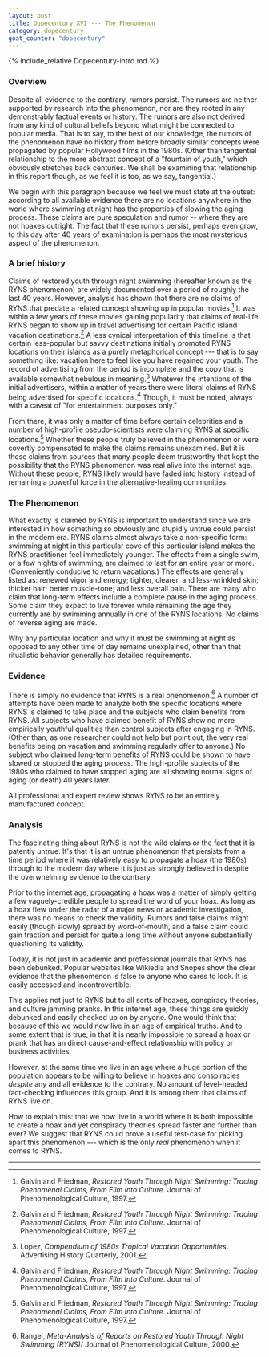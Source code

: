 ```yaml
---
layout: post
title: Dopecentury XVI --- The Phenomenon
category: dopecentury
goat_counter: "dopecentury" 
---
```


{% include_relative Dopecentury-intro.md %}

### Overview

Despite all evidence to the contrary, rumors persist. The rumors are neither supported by research into the phenomenon, nor are they rooted in any demonstrably factual events or history. The rumors are also not derived from any kind of cultural beliefs beyond what might be connected to popular media. That is to say, to the best of our knowledge, the rumors of the phenomenon have no history from before broadly similar concepts were propagated by popular Hollywood films in the 1980s. (Other than tangential relationship to the more abstract concept of a "fountain of youth," which obviously stretches back centuries. We shall be examining that relationship in this report though, as we feel it is too, as we say, tangential.) 

We begin with this paragraph because we feel we must state at the outset: according to all available evidence there are no locations anywhere in the world where swimming at night has the properties of slowing the aging process. These claims are pure speculation and rumor -- where they are not hoaxes outright. The fact that these rumors persist, perhaps even grow, to this day after 40 years of examination is perhaps the most mysterious aspect of the phenomenon.

### A brief history 

Claims of restored youth through night swimming (hereafter known as the RYNS phenomenon) are widely documented over a period of roughly the last 40 years. However, analysis has shown that there are no claims of RYNS that predate a related concept showing up in popular movies.[^1] It was within a few years of these movies gaining popularity that claims of real-life RYNS began to show up in travel advertising for certain Pacific island vacation destinations.[^1] A less cynical interpretation of this timeline is that certain less-popular but savvy destinations initially promoted RYNS locations on their islands as a purely metaphorical concept --- that is to say something like: vacation here to feel like you have regained your youth. The record of advertising from the period is incomplete and the copy that is available somewhat nebulous in meaning.[^2] Whatever the intentions of the initial advertisers, within a matter of years there were literal claims of RYNS being advertised for specific locations.[^1] Though, it must be noted, always with a caveat of "for entertainment purposes only."

From there, it was only a matter of time before certain celebrities and a number of high-profile pseudo-scientists were claiming RYNS at specific locations.[^1] Whether these people truly believed in the phenomenon or were covertly compensated to make the claims remains unexamined. But it is these claims from sources that many people deem trustworthy that kept the possibility that the RYNS phenomenon was real alive into the internet age. Without these people, RYNS likely would have faded into history instead of remaining a powerful force in the alternative-healing communities.

### The Phenomenon

What exactly is claimed by RYNS is important to understand since we are interested in how something so obviously and stupidly untrue could persist in the modern era. RYNS claims almost always take a non-specific form: swimming at night in this particular cove of this particular island makes the RYNS practitioner feel immediately younger. The effects from a single swim, or a few nights of swimming, are claimed to last for an entire year or more. (Conveniently conducive to return vacations.) The effects are generally listed as: renewed vigor and energy; tighter, clearer, and less-wrinkled skin; thicker hair; better muscle-tone; and less overall pain. There are many who claim that long-term effects include a complete pause in the aging process. Some claim they expect to live forever while remaining the age they currently are by swimming annually in one of the RYNS locations. No claims of reverse aging are made.

Why any particular location and why it must be swimming at night as opposed to any other time of day remains unexplained, other than that ritualistic behavior generally has detailed requirements.

### Evidence

There is simply no evidence that RYNS is a real phenomenon.[^4] A number of attempts have been made to analyze both the specific locations where RYNS is claimed to take place and the subjects who claim benefits from RYNS. All subjects who have claimed benefit of RYNS show no more empirically youthful qualities than control subjects after engaging in RYNS. (Other than, as one researcher could not help but point out, the very real benefits being on vacation and swimming regularly offer to anyone.) No subject who claimed long-term benefits of RYNS could be shown to have slowed or stopped the aging process. The high-profile subjects of the 1980s who claimed to have stopped aging are all showing normal signs of aging (or death) 40 years later.

All professional and expert review shows RYNS to be an entirely manufactured concept.

### Analysis

The fascinating thing about RYNS is not the wild claims or the fact that it is patently untrue. It's that it is an untrue phenomenon that persists from a time period where it was relatively easy to propagate a hoax (the 1980s) through to the modern day where it is just as strongly believed in despite the overwhelming evidence to the contrary.

Prior to the internet age, propagating a hoax was a matter of simply getting a few vaguely-credible people to spread the word of your hoax. As long as a hoax flew under the radar of a major news or academic investigation, there was no means to check the validity. Rumors and false claims might easily (though slowly) spread by word-of-mouth, and a false claim could gain traction and persist for quite a long time without anyone substantially questioning its validity.

Today, it is not just in academic and professional journals that RYNS has been debunked. Popular websites like Wikiedia and Snopes show the clear evidence that the phenomenon is false to anyone who cares to look. It is easily accessed and incontrovertible.

This applies not just to RYNS but to all sorts of hoaxes, conspiracy theories, and culture jamming pranks. In this internet age, these things are quickly debunked and easily checked up on by anyone. One would think that because of this we would now live in an age of empirical truths. And to some extent that is true, in that it is nearly impossible to spread a hoax or prank that has an direct cause-and-effect relationship with policy or business activities.

However, at the same time we live in an age where a huge portion of the population appears to be willing to believe in hoaxes and conspiracies _despite_ any and all evidence to the contrary. No amount of level-headed fact-checking influences this group. And it is among them that claims of RYNS live on.

How to explain this: that we now live in a world where it is both impossible to create a hoax and yet conspiracy theories spread faster and further than ever? We suggest that RYNS could prove a useful test-case for picking apart this phenomenon --- which is the only _real_ phenomenon when it comes to RYNS.

-------------------------------------------------

[^1]: Galvin and Friedman, _Restored Youth Through Night Swimming: Tracing Phenomenal Claims, From Film Into Culture_. Journal of Phenomenological Culture, 1997. 

[^2]: Lopez, _Compendium of 1980s Tropical Vacation Opportunities_. Advertising History Quarterly, 2001.

[^3]: Ochoa, _Analysis of Location Claims of Restored Youth Through Night Swimming Phenomenon_. Journal of Phenomenological Culture, 2008.

[^4]: Rangel, _Meta-Analysis of Reports on Restored Youth Through Night Swimming (RYNS)_/ Journal of Phenomenological Culture, 2000.

